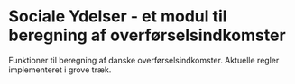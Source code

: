 Sociale Ydelser - et modul til beregning af overførselsindkomster
======================

Funktioner til beregning af danske overførselsindkomster. Aktuelle regler implementeret i grove træk.

